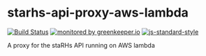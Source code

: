 # starhs-api-proxy-aws-lambda
  
[![Build Status](https://travis-ci.com/ResourcefulHumans/starhs-api-proxy-aws-lambda.svg?token=4soJpdPmroe6syDk1oD3&branch=master)](https://travis-ci.com/ResourcefulHumans/starhs-api-proxy-aws-lambda)
[![monitored by greenkeeper.io](https://img.shields.io/badge/greenkeeper.io-monitored-brightgreen.svg)](http://greenkeeper.io/) 
[![js-standard-style](https://img.shields.io/badge/code%20style-standard-brightgreen.svg)](http://standardjs.com/)

A proxy for the staRHs API running on AWS lambda
